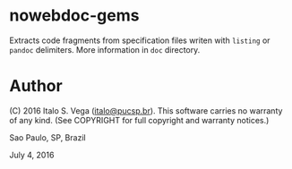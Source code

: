 # nowebdoc-gems

Extracts code fragments from specification files writen with `listing` or `pandoc` delimiters. More information in `doc` directory.

# Author

(C) 2016 Italo S. Vega (italo@pucsp.br). This software carries no warranty of
any kind.  (See COPYRIGHT for full copyright and warranty notices.)

Sao Paulo, SP, Brazil

July 4, 2016
